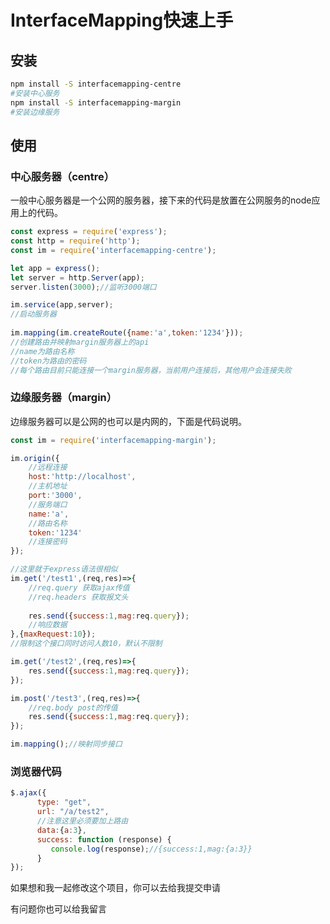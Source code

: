 # InterfaceMapping快速上手

## 安装

```bash
npm install -S interfacemapping-centre
#安装中心服务
npm install -S interfacemapping-margin
#安装边缘服务
```

## 使用

### 中心服务器（centre）

  一般中心服务器是一个公网的服务器，接下来的代码是放置在公网服务的node应用上的代码。

```js
const express = require('express');
const http = require('http');
const im = require('interfacemapping-centre');

let app = express();
let server = http.Server(app);
server.listen(3000);//监听3000端口

im.service(app,server);
//启动服务器
    
im.mapping(im.createRoute({name:'a',token:'1234'}));
//创建路由并映射margin服务器上的api
//name为路由名称
//token为路由的密码
//每个路由目前只能连接一个margin服务器，当前用户连接后，其他用户会连接失败
```

### 边缘服务器（margin）

  边缘服务器可以是公网的也可以是内网的，下面是代码说明。

```js
const im = require('interfacemapping-margin');

im.origin({
    //远程连接
    host:'http://localhost',
    //主机地址
    port:'3000',
    //服务端口
    name:'a',
    //路由名称
    token:'1234'
    //连接密码
});

//这里就于express语法很相似
im.get('/test1',(req,res)=>{
    //req.query 获取ajax传值
    //req.headers 获取报文头
    
    res.send({success:1,mag:req.query});
    //响应数据
},{maxRequest:10});
//限制这个接口同时访问人数10，默认不限制

im.get('/test2',(req,res)=>{
    res.send({success:1,mag:req.query}); 
});

im.post('/test3',(req,res)=>{
    //req.body post的传值
    res.send({success:1,mag:req.query}); 
});

im.mapping();//映射同步接口
```

### 浏览器代码

```js
$.ajax({
      type: "get",
      url: "/a/test2",
      //注意这里必须要加上路由
      data:{a:3},
      success: function (response) {
      	 console.log(response);//{success:1,mag:{a:3}}
	  }
});
```



如果想和我一起修改这个项目，你可以去给我提交申请

有问题你也可以给我留言